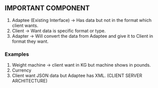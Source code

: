 ## IMPORTANT COMPONENT
 
1. Adaptee (Existing Interface) -> Has data but not in the format which client wants. 
2. Client -> Want data is specific format or type. 
3. Adapter -> Will convert the data from Adaptee and give it to Client in format they want. 

### Examples
1. Weight machine -> client want in KG but machine shows in pounds. 
2. Currency
3. Client want JSON data but Adaptee has XML. (CLIENT SERVER ARCHITECTURE)